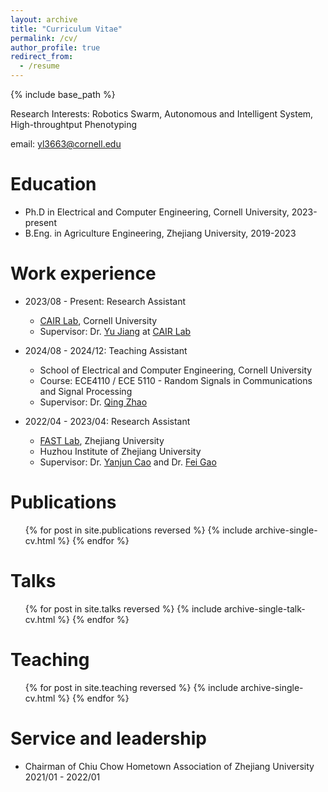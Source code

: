 ```yaml
---
layout: archive
title: "Curriculum Vitae"
permalink: /cv/
author_profile: true
redirect_from:
  - /resume
---
```


{% include base_path %}

Research Interests: Robotics Swarm, Autonomous and Intelligent System, High-throughtput Phenotyping

email: yl3663@cornell.edu

Education
======
* Ph.D in Electrical and Computer Engineering, Cornell University, 2023-present
* B.Eng. in Agriculture Engineering, Zhejiang University, 2019-2023



Work experience
======
* 2023/08 - Present: Research Assistant
  * [CAIR Lab](https://cair.cals.cornell.edu/), Cornell University
  * Supervisor: Dr. [Yu Jiang](https://cals.cornell.edu/yu-jiang) at [CAIR Lab](https://cair.cals.cornell.edu/)

* 2024/08 - 2024/12: Teaching Assistant
  * School of Electrical and Computer Engineering, Cornell University
  * Course: ECE4110 / ECE 5110 - Random Signals in Communications and Signal Processing
  * Supervisor: Dr. [Qing Zhao](https://www.ece.cornell.edu/faculty-directory/qing-zhao)

* 2022/04 - 2023/04: Research Assistant
  * [FAST Lab](http://zju-fast.com/), Zhejiang University
  * Huzhou Institute of Zhejiang University
  * Supervisor: Dr. [Yanjun Cao](http://zju-fast.com/research-group/yanjun-cao/) and Dr. [Fei Gao](http://zju-fast.com/research-group/fei-gao/)



Publications
======
  <ul>{% for post in site.publications reversed %}
    {% include archive-single-cv.html %}
  {% endfor %}</ul>
  
Talks
======
  <ul>{% for post in site.talks reversed %}
    {% include archive-single-talk-cv.html  %}
  {% endfor %}</ul>
  
Teaching
======
  <ul>{% for post in site.teaching reversed %}
    {% include archive-single-cv.html %}
  {% endfor %}</ul>
  
Service and leadership
======
* Chairman of Chiu Chow Hometown Association of Zhejiang University 2021/01 - 2022/01
